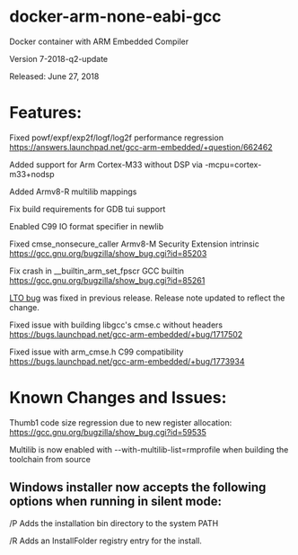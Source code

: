 # docker-arm-none-eabi-gcc
Docker container with ARM Embedded Compiler

Version 7-2018-q2-update

Released: June 27, 2018

# Features:

Fixed powf/expf/exp2f/logf/log2f performance regression
  https://answers.launchpad.net/gcc-arm-embedded/+question/662462
  
Added support for Arm Cortex-M33 without DSP via -mcpu=cortex-m33+nodsp

Added Armv8-R multilib mappings

Fix build requirements for GDB tui support

Enabled C99 IO format specifier in newlib

Fixed cmse_nonsecure_caller Armv8-M Security Extension intrinsic
  https://gcc.gnu.org/bugzilla/show_bug.cgi?id=85203
  
Fix crash in __builtin_arm_set_fpscr GCC builtin
  https://gcc.gnu.org/bugzilla/show_bug.cgi?id=85261
  
[LTO bug](https://bugs.launchpad.net/gcc-arm-embedded/+bug/1747966)
  was fixed in previous release. Release note updated to reflect the change.
  
Fixed issue with building libgcc's cmse.c without headers
  https://bugs.launchpad.net/gcc-arm-embedded/+bug/1717502
  
Fixed issue with arm_cmse.h C99 compatibility
  https://bugs.launchpad.net/gcc-arm-embedded/+bug/1773934
  
# Known Changes and Issues:

Thumb1 code size regression due to new register allocation: https://gcc.gnu.org/bugzilla/show_bug.cgi?id=59535

Multilib is now enabled with --with-multilib-list=rmprofile when building the toolchain from source

## Windows installer now accepts the following options when running in silent mode:

/P Adds the installation bin directory to the system PATH

/R Adds an InstallFolder registry entry for the install.

